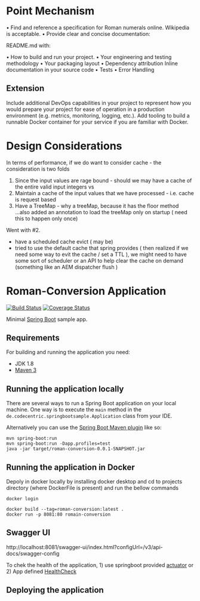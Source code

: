 # Point Mechanism
• Find and reference a specification for Roman numerals online. Wikipedia is acceptable.
• Provide clear and concise documentation:  

README.md with:

• How to build and run your project.
• Your engineering and testing methodology
• Your packaging layout
• Dependency attribution
Inline documentation in your source code
• Tests
• Error Handling


## Extension

Include additional DevOps capabilities in your project to represent how you
would prepare your project for ease of operation in a production environment (e.g. metrics,
monitoring, logging, etc.). Add tooling to build a runnable Docker container for your service if
you are familiar with Docker.

# Design Considerations

In terms of performance, if we do want to consider cache - the consideration is two folds 

1) Since the input values are rage bound - should we may have a cache of the entire valid input integers vs 
2) Maintain a cache of the input values that we have processed - i.e. cache is request based 
3) Have a TreeMap - why a treeMap, because it has the floor method ...also added an annotation to load the treeMap only on startup ( need this to happen only  once) 

Went with #2.


- have a scheduled cache evict ( may be) 
- tried to use the default cache that spring provides  ( then realized if we need some way to evit the cache / set a TTL ), we might need to have some sort of scheduler or an API to help clear the cache on demand (something like an AEM dispatcher flush ) 



# Roman-Conversion Application

[![Build Status]()]()
[![Coverage Status]()]()

Minimal [Spring Boot](http://projects.spring.io/spring-boot/) sample app.

## Requirements

For building and running the application you need:

- JDK 1.8
- [Maven 3](https://maven.apache.org)

## Running the application locally

There are several ways to run a Spring Boot application on your local machine. One way is to execute the `main` method in the `de.codecentric.springbootsample.Application` class from your IDE.

Alternatively you can use the [Spring Boot Maven plugin](https://docs.spring.io/spring-boot/docs/current/reference/html/build-tool-plugins-maven-plugin.html) like so:

```shell
mvn spring-boot:run
mvn spring-boot:run -Dapp.profiles=test
java -jar target/roman-conversion-0.0.1-SNAPSHOT.jar
```

## Running the application in Docker
Depoly in docker locally by installing docker desktop and cd to projects directory (where DockerFile is present) and run the bellow commands

```shell
docker login

docker build --tag=roman-conversion:latest .
docker run -p 8081:80 romain-conversion
```

## Swagger UI 

http://localhost:8081/swagger-ui/index.html?configUrl=/v3/api-docs/swagger-config

To chek the health of the application, 1) use springboot provided [actuator](http://localhost:8080/actuator/health) or 2) App defined [HealthCheck](http://localhost:8080/)
## Deploying the application

